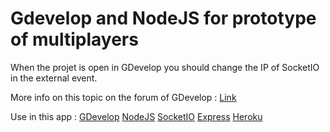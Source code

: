 # Gdevelop and NodeJS for prototype of multiplayers

When the projet is open in GDevelop you should change the IP of SocketIO in the external event.

More info on this topic on the forum of GDevelop : [Link](http://www.forum.compilgames.net/viewtopic.php?f=16&t=8209&p=58185) 


Use in this app :
[GDevelop](http://compilgames.net/)
[NodeJS](https://nodejs.org/)
[SocketIO](http://socket.io/)
[Express](http://expressjs.com/)
[Heroku](https://www.heroku.com)
